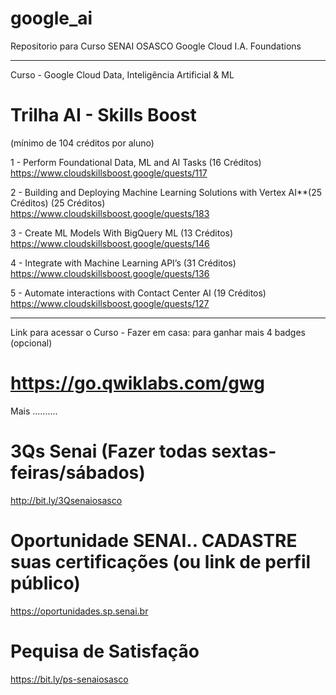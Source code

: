 # google_ai
Repositorio para Curso SENAI OSASCO Google Cloud I.A. Foundations

-------------------------------------------------------------

Curso - Google Cloud Data, Inteligência Artificial & ML
# Trilha AI - Skills Boost
(mínimo de 104 créditos por aluno)

1 - Perform Foundational Data, ML and AI Tasks (16 Créditos) <BR>
https://www.cloudskillsboost.google/quests/117

2 - Building and Deploying Machine Learning Solutions with Vertex AI**(25 Créditos)
(25 Créditos) <br>
https://www.cloudskillsboost.google/quests/183


  3 - Create ML Models With BigQuery ML (13 Créditos) <br>
https://www.cloudskillsboost.google/quests/146


4 - Integrate with Machine Learning API’s (31 Créditos) <br>
https://www.cloudskillsboost.google/quests/136


5 - Automate interactions with Contact Center AI (19 Créditos) <br>
https://www.cloudskillsboost.google/quests/127 

-----------------------------------------------------

Link para acessar o Curso - Fazer em casa:
para ganhar mais 4 badges (opcional)
# https://go.qwiklabs.com/gwg

Mais ..........
# 3Qs Senai (Fazer todas sextas-feiras/sábados)
http://bit.ly/3Qsenaiosasco

# Oportunidade SENAI.. CADASTRE suas certificações (ou link de perfil público)
https://oportunidades.sp.senai.br

# Pequisa de Satisfação
https://bit.ly/ps-senaiosasco

